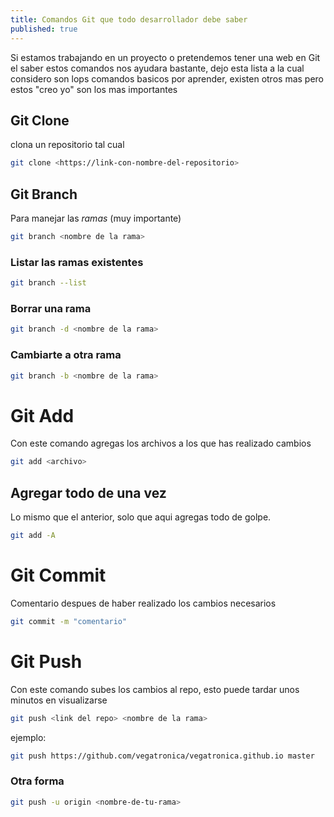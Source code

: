 ```yaml
---
title: Comandos Git que todo desarrollador debe saber
published: true
---
```


 Si estamos trabajando en un proyecto o pretendemos tener una web en Git el saber estos comandos nos ayudara bastante, dejo esta lista a la cual considero son lops comandos basicos por aprender, existen otros mas pero estos "creo yo" son los mas importantes

## Git Clone

clona un repositorio tal cual

 ```bash
git clone <https://link-con-nombre-del-repositorio>

``` 
## Git Branch

Para manejar las *ramas* (muy importante)

```bash
git branch <nombre de la rama>

```

### Listar las ramas existentes

```bash
git branch --list

```

### Borrar una rama

```bash
git branch -d <nombre de la rama>

```
### Cambiarte a otra rama

```bash
git branch -b <nombre de la rama>

```
# Git Add

Con este comando agregas los archivos a los que has realizado cambios

```bash 
git add <archivo>

```

## Agregar todo de una vez

Lo mismo que el anterior, solo que aqui agregas todo de golpe.

```bash 
git add -A

```

# Git Commit
Comentario despues de haber realizado los cambios necesarios

```bash 
git commit -m "comentario"

```

# Git Push
Con este comando subes los cambios al repo, esto puede tardar unos minutos en visualizarse

```bash 
git push <link del repo> <nombre de la rama>

```

ejemplo:

```bash 
git push https://github.com/vegatronica/vegatronica.github.io master

```

### Otra forma

```bash
git push -u origin <nombre-de-tu-rama>

```

